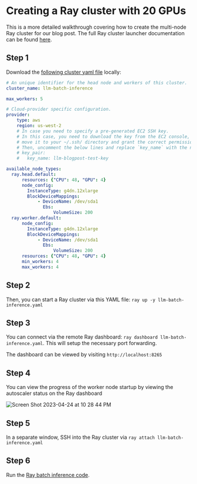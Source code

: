 # Creating a Ray cluster with 20 GPUs

This is a more detailed walkthrough covering how to create the multi-node Ray cluster for our blog post. 
The full Ray cluster launcher documentation can be found [here](https://docs.ray.io/en/latest/cluster/getting-started.html).

## Step 1
Download the [following cluster yaml file](ray_cluster_setup.md) locally:

```yaml
# An unique identifier for the head node and workers of this cluster.
cluster_name: llm-batch-inference

max_workers: 5

# Cloud-provider specific configuration.
provider:
    type: aws
    region: us-west-2
    # In case you need to specify a pre-generated EC2 SSH key.
    # In this case, you need to download the key from the EC2 console, 
    # move it to your ~/.ssh/ directory and grant the correct permissions like `chmod 400 ~/.ssh/llm-blogpost-test-key.pem`
    # Then, uncomment the below lines and replace `key_name` with the name of your key:
    # key_pair:
    #   key_name: llm-blogpost-test-key

available_node_types:
  ray.head.default:
      resources: {"CPU": 48, "GPU": 4}
      node_config:
        InstanceType: g4dn.12xlarge
        BlockDeviceMappings:
            - DeviceName: /dev/sda1
              Ebs:
                  VolumeSize: 200
  ray.worker.default:
      node_config:
        InstanceType: g4dn.12xlarge
        BlockDeviceMappings:
            - DeviceName: /dev/sda1
              Ebs:
                  VolumeSize: 200
      resources: {"CPU": 48, "GPU": 4}
      min_workers: 4
      max_workers: 4
```

## Step 2
Then, you can start a Ray cluster via this YAML file: `ray up -y llm-batch-inference.yaml`

## Step 3
You can connect via the remote Ray dashboard: `ray dashboard llm-batch-inference.yaml`. 
This will setup the necessary port forwarding.

The dashboard can be viewed by visiting `http://localhost:8265`

## Step 4
You can view the progress of the worker node startup by viewing the autoscaler status on the Ray dashboard

![Screen Shot 2023-04-24 at 10 28 44 PM](https://user-images.githubusercontent.com/8068268/234182585-66ab4778-8a4b-4c34-acee-a0671ecd2fa7.png)

## Step 5
In a separate window, SSH into the Ray cluster via `ray attach llm-batch-inference.yaml`

## Step 6
Run the [Ray batch inference code](embedding_ray.py).

